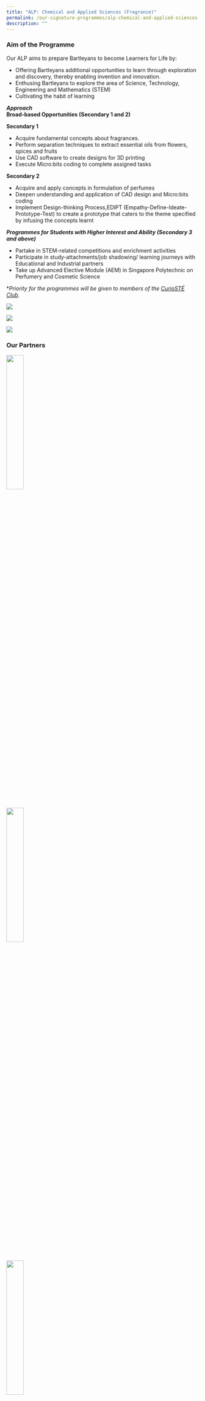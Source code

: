 ```yaml
---
title: "ALP: Chemical and Applied Sciences (Fragrance)"
permalink: /our-signature-programmes/alp-chemical-and-applied-sciences-fragrance
description: ""
---
```

### Aim of the Programme

Our ALP aims to prepare Bartleyans to become Learners for Life by:
* Offering Bartleyans additional opportunities to learn through exploration and discovery, thereby enabling invention and innovation.
* Enthusing Bartleyans to explore the area of Science, Technology, Engineering and Mathematics (STEM)
* Cultivating the habit of learning

***Approach*** <br>
**Broad-based Opportunities (Secondary 1 and 2)**

**Secondary 1** 
* Acquire fundamental concepts about fragrances.
* Perform separation techniques to extract essential oils from flowers, spices and fruits
* Use CAD software to create designs for 3D printing
* Execute Micro:bits coding to complete assigned tasks

**Secondary 2**
* Acquire and apply concepts in formulation of perfumes
* Deepen understanding and application of CAD design and Micro:bits coding 
* Implement Design-thinking Process,EDIPT (Empathy-Define-Ideate-Prototype-Test) to create a prototype that    caters to the theme specified by infusing the concepts learnt


***Programmes for Students with Higher Interest and Ability (Secondary 3 and above)***
* Partake in STEM-related competitions and enrichment activities   
* Participate in study-attachments/job shadowing/ learning journeys with Educational and Industrial partners 
* Take up Advanced Elective Module (AEM) in Singapore Polytechnic on Perfumery and Cosmetic Science

**Priority for the programmes will be given to members of the [CurioSTÉ Club](https://moe-bartleysec-staging.netlify.app/our-holistic-curriculum/co-curricular-activities/clubs-n-societies/curiost-club-new).*

![](/images/ALP_Sec%202%20Design%20Thinking%20Model%201.jpeg)

![](/images/ALP_Sec%202%20Design%20Thinking%20Model%202.jpeg)

![](/images/61.jpg)

### Our Partners

<img src="/images/STEM%20Inc.jpg" 
     style="width:30%">

<img src="/images/ICES_Logo_Full_Spelling_RGB.jpg" 
     style="width:30%">

<img src="/images/Takasago_International_Corp-Logo.png" 
     style="width:30%">

### Our ALP in the News

<iframe width="560" height="315" src="https://www.youtube.com/embed/4XVvFQt1TbA" title="YouTube video player" frameborder="0" allow="accelerometer; autoplay; clipboard-write; encrypted-media; gyroscope; picture-in-picture" allowfullscreen></iframe>

<img src="/images/Lianhe%20Zaobao.jpg" 
     style="width:70%">

<img src="/images/China%20Papers.jpg" 
     style="width:70%">

<img src="/images/Capture2.jpg" 
     style="width:70%">

**Arif Budiman Malay Language Teacher Award Ceremony (AGAB)** <br>
<img src="/images/2%20(1).jpg" 
     style="width:70%">

**Singapore Day at Shanghai** <br>
<img src="/images/311.jpg" 
     style="width:70%">

**MOE ExCEL Fest 2019** <br>
<img src="/images/411.jpg" 
     style="width:70%">

<img src="/images/511.jpg" 
     style="width:70%">